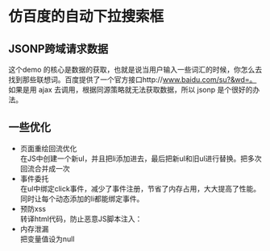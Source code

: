 # 仿百度的自动下拉搜索框
## JSONP跨域请求数据
这个demo 的核心是数据的获取，也就是说当用户输入一些词汇的时候，你怎么去找到那些联想词。百度提供了一个官方接口http://www.baidu.com/su?&wd=。<br>如果是用 ajax 去调用，根据同源策略就无法获取数据，所以 jsonp 是个很好的办法。
## 一些优化
* 页面重绘回流优化<br>
在JS中创建一个新ul，并且把li添加进去，最后把新ul和旧ul进行替换。把多次回流合并成一次
* 事件委托<br>
在ul中绑定click事件，减少了事件注册，节省了内存占用，大大提高了性能。同时让每个动态添加的li都能绑定事件。
* 预防xss<br>
转译html代码，防止恶意JS脚本注入：
* 内存泄漏<br>
把变量值设为null
